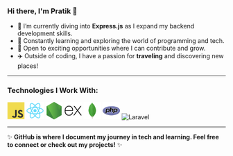 ### Hi there, I'm Pratik 👋

- 🔭 I’m currently diving into **Express.js** as I expand my backend development skills.
- 🌱 Constantly learning and exploring the world of programming and tech.
- 💼 Open to exciting opportunities where I can contribute and grow.
- ✈️ Outside of coding, I have a passion for **traveling** and discovering new places!

---

### Technologies I Work With:

<p>
    <img src="https://raw.githubusercontent.com/devicons/devicon/master/icons/javascript/javascript-original.svg" alt="JavaScript" width="40" height="40" />
    <img src="https://raw.githubusercontent.com/devicons/devicon/master/icons/react/react-original.svg" alt="React" width="40" height="40" />
    <img src="https://raw.githubusercontent.com/devicons/devicon/master/icons/nodejs/nodejs-original.svg" alt="Node.js" width="40" height="40" />
    <img src="https://raw.githubusercontent.com/devicons/devicon/master/icons/express/express-original.svg" alt="Express" width="40" height="40" />
    <img src="https://raw.githubusercontent.com/devicons/devicon/master/icons/mongodb/mongodb-original.svg" alt="MongoDB" width="40" height="40" />
    <img src="https://raw.githubusercontent.com/devicons/devicon/master/icons/php/php-original.svg" alt="PHP" width="40" height="40" />
    <img src="https://img.shields.io/badge/Laravel-%23FF2D20.svg?style=for-the-badge&logo=laravel&logoColor=white" alt="Laravel" height="40"/>
</p>

---

✨ **GitHub is where I document my journey in tech and learning. Feel free to connect or check out my projects!** ✨

<!---
pratikzajam/pratikzajam is a ✨ special ✨ repository because its `README.md` (this file) appears on your GitHub profile.
You can click the Preview link to take a look at your changes.
--->

